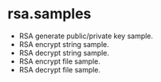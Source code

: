 # rsa.samples

- RSA generate public/private key sample.
- RSA encrypt string sample.
- RSA decrypt string sample.
- RSA encrypt file sample.
- RSA decrypt file sample.